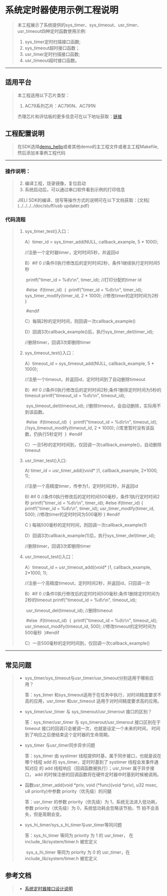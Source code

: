 # 系统定时器使用示例工程说明

> 本工程展示了系统提供的sys_timer、sys_timeout、usr_timer、usr_timeout四种定时函数使用示例:
>
> 1. sys_timer定时扫描接口函数;
> 2. sys_timeout超时接口函数；
> 3. usr_timer定时扫描接口函数;
> 4. usr_timeout超时接口函数。

---

## 适用平台

> 本工程适用以下芯片类型：
> 1. AC79系列芯片：AC790N、AC791N
>
> 杰理芯片和评估板的更多信息可在以下地址获取：[链接](https://shop321455197.taobao.com/?spm=a230r.7195193.1997079397.2.2a6d391d3n5udo)

## 工程配置说明

> 在SDK选择[demo_hello](../../../../apps/demo_hello/board)或者其他demo的主工程文件或者主工程Makefile, 然后添加本事例工程代码

---



### 操作说明：

> 2. 编译工程，烧录镜像，复位启动
> 3. 系统启动后，可以通过串口软件看到示例的打印信息
>
> JIELI SDK的编译、烧写等操作方式的说明可在以下文档获取：[文档](../../../../doc/stuff/usb updater.pdf)

### 代码流程

> 1. sys_timer_test()入口：
>
>     A）timer_id = sys_timer_add(NULL, callback_example, 5 * 1000);
>
>     //注册一个定时器timer，定时时间5秒，并返回id
>
>     B）#if 0   //条件0执行修改后的定时时间2秒，条件1继续执行定时时间5秒
>
>     ​      printf("timer_id = %d\r\n", timer_id);	//打印分配的timer id 
>
>     ​	  #else 
> ​      if(timer_id)
>     ​     {
>     ​        printf("timer_id = %d\r\n", timer_id);
>     ​        sys_timer_modify(timer_id, 2 * 1000);	//修改timer的定时时间为2秒
>     ​     }
>     
>     ​      #endif
>
>     C）每隔2秒的定时时间，则回调一次callback_example()
>
>     D）回调3次callback_example()后，执行sys_timer_del(timer_id);    
>
>     //删除timer，回调3次即删除timer
>
> 2. sys_timeout_test()入口：
>
>     A）timeout_id = sys_timeout_add(NULL, callback_example, 5 * 1000);    
>
>     //注册一个timeout，并返回id，定时时间到了自动删除timeout
>
>     B）#if 0   //条件0执行修改后的定时时间2秒;条件1删除定时时间为5秒的timeout
>           printf("timeout_id = %d\r\n", timeout_id);
>
>     ​	  sys_timeout_del(timeout_id);    //删除timeout，会自动删除，实际用不到该函数。
>
>     ​	  #else
>     ​      if(timeout_id)
>     ​     {
>     ​        printf("timeout_id = %d\r\n", timeout_id);
>     ​     //sys_timeout_modify(timeout_id, 2 * 1000);  //库里暂时没有该函数，仍执行5秒定时
>     ​     }
>     ​       #endif
>
>     C）一旦5秒的定时时间到，仅回调一次callback_example()，自动删除timeout
>
> 3. usr_timer_test()入口:
>
>     A) timer_id = usr_timer_add((void* )1, callback_example, 2*1000, 1);    
>
>     //注册一个高精度timer，传参为1，定时时间2秒，并返回id
>
>     B) #if 0   //条件0执行修改后的定时时间500毫秒，条件1执行定时时间2秒
>          printf("timer_id = %d\r\n", timer_id);
>          #else
>            if(timer_id)
>          {
>              printf("timer_id = %d\r\n", timer_id);
>              usr_timer_modify(timer_id, 500);  //修改timer的定时时间为500毫秒
>           }
>           #endif
>
>     C )  每隔500毫秒的定时时间，则回调一次callback_example(1)
>
>     D）回调3次callback_example(1)后，执行sys_timer_del(timer_id);    
>
>     //删除timer，回调3次即删除timer
>
> 4. usr_timeout_test()入口：
>
>     A）timeout_id = usr_timeout_add((void* )1, callback_example, 2*1000, 1);    
>
>     //注册一个高精度timeout，定时时间2秒，并返回id，只回调一次
>
>     B）#if 0   //条件0执行修改后的定时时间500毫秒;条件1删除定时时间为2秒的timeout
>           printf("timeout_id = %d\r\n", timeout_id);
>
>     ​      usr_timeout_del(timeout_id);    //删除timeout
>
>     ​	  #else
>     ​      if(timeout_id)
>     ​     {
>     ​        printf("timeout_id = %d\r\n", timeout_id);
>     ​        usr_timeout_modify(timeout_id, 500);  //修改timeout的定时时间为500毫秒
>     ​     }
>     ​       #endif
>
>     C）一旦500毫秒的定时时间到，仅回调一次callback_example()
---

## 常见问题

> * sys_timer/sys_timeout与usr_timer/usr_timeout分别适用于哪些应用？
>
>   答：sys_timer 和sys_timeout适用于在任务中执行，对时间精度要求不高的应用，usr_timer 和usr_timeout 适用于对时间精度要求高的应用。
>
> * sys_timer/usr_timer 与 sys_timerout/usr_timerout 接口的区别？
>
>   答：sys_timer/usr_timer 与 sys_timerout/usr_timerout 接口区别在于 timeout 接口的回调只会被调一次，也就是设定一个未来的时间， 时间到了响应之后便结束这个定时器的生命周期。
>
> * sys_timer 与usr_timer同步异步问题 
>
>   答：sys_timer 由 systimer 线程提供时基，属于同步接口，也就是说在哪个线程 add 的 sys_timer，定时时基到了 systimer 线程会发事件通知对应 的 add 线程响应（回调函数被执行）；usr_timer 属于异步接口， add 的时候注册的回调函数将在硬件定时器中时基到时候被调用。
>
> * 函数usr_timer_add(void *priv, void (*func)(void *priv), u32 msec, u8 priority)中参数 priority（优先级）的问腿
>
>   答：usr_timer 的参数 priority（优先级）为 1，系统无法进入低功耗，参数 priority（优先级）为 0，系统低功耗会忽略该节拍，节 拍不会丢失，但是周期会变。
>
> * sys_hi_timer/sys_s_hi_timer与usr_timer等同问题
>
>   答：sys_hi_timer 等同为 priority 为 1 的 usr_timer， 在 include_lib/system/timer.h 被宏定义 
>
>   ​        sys_s_hi_timer 等同为 priority 为 0 的 usr_timer，在 include_lib/system/timer.h 被宏定义

## 参考文档

> * [系统定时器接口设计说明](../../../../doc/architure/系统定时器接口设计说明文档.pdf)

